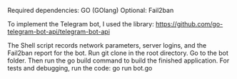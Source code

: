 Required dependencies: GO (GOlang)
Optional: Fail2ban


To implement the Telegram bot, I used the library:
https://github.com/go-telegram-bot-api/telegram-bot-api

The Shell script records network parameters, server logins, and the Fail2ban report for the bot.
Run git clone in the root directory. 
Go to the bot folder. 
Then run the go build command to build the finished application. 
For tests and debugging, run the code: go run bot.go
